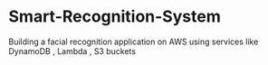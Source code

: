 # Smart-Recognition-System
Building a facial recognition application on AWS using services like DynamoDB , Lambda , S3 buckets 
